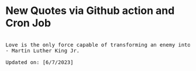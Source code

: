 # New Quotes via Github action and Cron Job

<pre>
<!-- #quote -->
Love is the only force capable of transforming an enemy into a friend.
- Martin Luther King Jr.

Updated on: [6/7/2023]
<!-- #quoteEnd -->
</pre>

